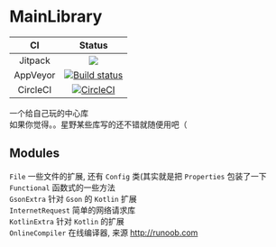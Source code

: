 # MainLibrary
CI        |Status
:--------:|:-------:
Jitpack   |[![](https://jitpack.io/v/HoshinoTented/MainLibrary.svg)](https://jitpack.io/#HoshinoTented/MainLibrary)
AppVeyor  |[![Build status](https://ci.appveyor.com/api/projects/status/7jr67qny43crw6fl?svg=true)](https://ci.appveyor.com/project/HoshinoTented/mainlibrary)
CircleCI  |[![CircleCI](https://circleci.com/gh/HoshinoTented/MainLibrary.svg?style=svg)](https://circleci.com/gh/HoshinoTented/MainLibrary)

一个给自己玩的中心库  
如果你觉得。。星野某些库写的还不错就随便用吧（  

## Modules
`File` 一些文件的扩展, 还有 `Config` 类\(其实就是把 `Properties` 包装了一下  
`Functional` 函数式的一些方法  
`GsonExtra` 针对 `Gson` 的 `Kotlin` 扩展  
`InternetRequest` 简单的网络请求库  
`KotlinExtra` 针对 `Kotlin` 的扩展  
`OnlineCompiler` 在线编译器, 来源 http://runoob.com 